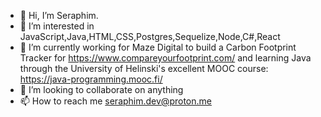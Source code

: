 - 👋 Hi, I’m Seraphim.
- 👀 I’m interested in JavaScript,Java,HTML,CSS,Postgres,Sequelize,Node,C#,React 
- 🌱 I’m currently working for Maze Digital to build a Carbon Footprint Tracker for https://www.compareyourfootprint.com/ and learning Java through the University of Helinski's excellent MOOC course: https://java-programming.mooc.fi/
- 💞️ I’m looking to collaborate on anything
- 📫 How to reach me seraphim.dev@proton.me

<!---
seraphimsakiewicz/seraphimsakiewicz is a ✨ special ✨ repository because its `README.md` (this file) appears on your GitHub profile.
You can click the Preview link to take a look at your changes.
--->
